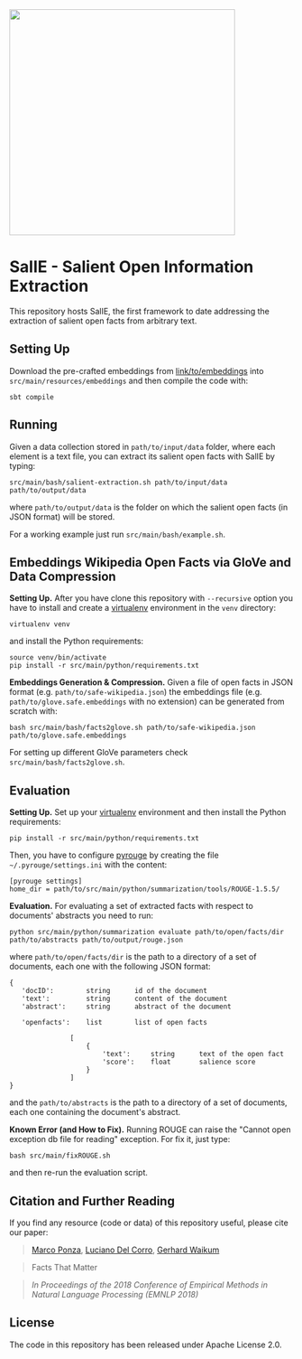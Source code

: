 <img src="http://pages.di.unipi.it/ponza/public/images/salie/logo.png" width="400">

SalIE - Salient Open Information Extraction
============================================

This repository hosts SalIE, the first framework to date addressing the extraction of salient open facts from arbitrary text.



Setting Up
-----------

Download the pre-crafted embeddings from [link/to/embeddings](http://link/to/embeddings) into
`src/main/resources/embeddings` and then compile the code with:

    sbt compile


Running
-------

Given a data collection stored in `path/to/input/data` folder, where each element is a text file, you can extract its
salient open facts with SalIE by typing:

    src/main/bash/salient-extraction.sh path/to/input/data path/to/output/data
    
where `path/to/output/data` is the folder on which the salient open facts (in JSON format) will be stored.

For a working example just run `src/main/bash/example.sh`.




Embeddings Wikipedia Open Facts via GloVe and Data Compression
---------------------------------------------------------------

**Setting Up.** After you have clone this repository with `--recursive` option you have to install and create a 
[virtualenv](https://docs.python-guide.org/dev/virtualenvs/) environment in the `venv` directory:

    virtualenv venv
    
and install the Python requirements:

    source venv/bin/activate
    pip install -r src/main/python/requirements.txt



**Embeddings Generation & Compression.** Given a file of open facts in JSON format (e.g. `path/to/safe-wikipedia.json`) the embeddings file
(e.g. `path/to/glove.safe.embeddings` with no extension) can be generated from scratch with:

    bash src/main/bash/facts2glove.sh path/to/safe-wikipedia.json path/to/glove.safe.embeddings

For setting up different GloVe parameters check `src/main/bash/facts2glove.sh`.




Evaluation
----------

**Setting Up.** Set up your [virtualenv](https://docs.python-guide.org/dev/virtualenvs/) environment and then install the Python requirements:

    pip install -r src/main/python/requirements.txt


Then, you have to configure [pyrouge](https://pypi.org/project/pyrouge/) by creating the file `~/.pyrouge/settings.ini`
with the content:

    [pyrouge settings]
    home_dir = path/to/src/main/python/summarization/tools/ROUGE-1.5.5/
    
    
**Evaluation.** For evaluating a set of extracted facts with respect to documents' abstracts you need to run:

    python src/main/python/summarization evaluate path/to/open/facts/dir path/to/abstracts path/to/output/rouge.json
    
where `path/to/open/facts/dir` is the path to a directory of a set of documents, each one with the following JSON format:


    {
       'docID':        string      id of the document
       'text':         string      content of the document
       'abstract':     string      abstract of the document

       'openfacts':    list        list of open facts

                   [
                       {
                           'text':     string      text of the open fact
                           'score':    float       salience score
                       }
                   ]
    }
    
and the `path/to/abstracts` is the path to a directory of a set of documents, each one containing the document's abstract.




**Known Error (and How to Fix).** Running ROUGE can raise the "Cannot open exception db file for reading" exception. For fix it, just type:

    bash src/main/fixROUGE.sh
    
and then re-run the evaluation script.



Citation and Further Reading
----------------------------

If you find any resource (code or data) of this repository useful, please cite our paper:

> [Marco Ponza](http://pages.di.unipi.it/ponza), [Luciano Del Corro](https://people.mpi-inf.mpg.de/~corrogg/), [Gerhard Waikum](http://people.mpi-inf.mpg.de/~weikum/)

> Facts That Matter

> *In Proceedings of the 2018 Conference of Empirical Methods in Natural Language Processing (EMNLP 2018)*


License
-------
The code in this repository has been released under Apache License 2.0.


